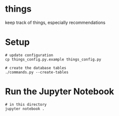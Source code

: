 # things
keep track of things, especially recommendations

# Setup

    # update configuration
    cp things_config.py.example things_config.py

    # create the database tables
    ./commands.py --create-tables

# Run the Jupyter Notebook

    # in this directory
    jupyter notebook .
